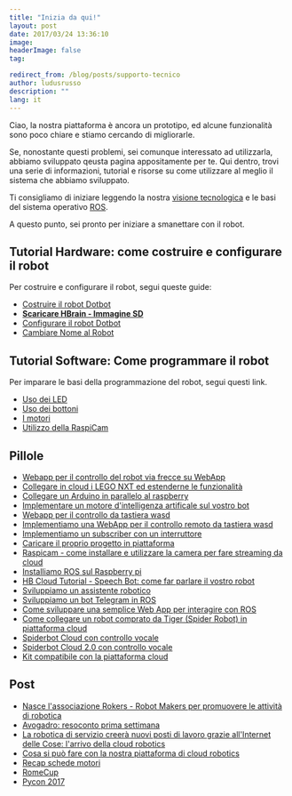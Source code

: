 ```yaml
---
title: "Inizia da qui!"
layout: post
date: 2017/03/24 13:36:10
image:
headerImage: false
tag:

redirect_from: /blog/posts/supporto-tecnico
author: ludusrusso
description: ""
lang: it
---
```


Ciao, la nostra piattaforma è ancora un prototipo, ed alcune funzionalità sono
poco chiare e stiamo cercando di migliorarle.

Se, nonostante questi problemi, sei comunque interessato ad utilizzarla, abbiamo
sviluppato qeusta pagina appositamente per te. Qui dentro, trovi una serie di informazioni,
tutorial e risorse su come utilizzare al meglio il sistema che abbiamo sviluppato.

Ti consigliamo di iniziare leggendo la  nostra [visione tecnologica](/it/blog/2017/01/12/introduzione-e-visione-tecnologica-cloud-robotics-e-internet-delle-cose-l-internet-dei-robot) e le basi del sistema operativo [ROS](/it/blog/2017/03/14/il-fondamento-della-piattaforma-di-cloud-robotics-robotics-operating-system).

A questo punto, sei pronto per iniziare a smanettare con il robot.

## Tutorial Hardware: come costruire e configurare il robot

Per costruire e configurare il robot, segui queste guide:

 - [Costruire il robot Dotbot](/it/blog/2017/02/08/dotbot-tutorial-hardware)
 - [**Scaricare HBrain - Immagine SD**](/it/blog/2017/03/24/immagine-sd-per-la-cloud-e-configurazione)
 - [Configurare il robot Dotbot](/it/blog/2017/03/24/configurare-il-robot-dotbot)
 - [Cambiare Nome al Robot](/it/blog/2017/05/11/cambiare-nome-al-robot-dotbot-da-piattaforma)

## Tutorial Software: Come programmare il robot

Per imparare le basi della programmazione del robot, segui questi link.

 - [Uso dei LED](/it/blog/2017/01/17/hb-cloud-tutorial-1-uso-dei-led)
 - [Uso dei bottoni](/it/blog/2017/01/20/hb-cloud-tutorial-2-uso-dei-bottoni)
 - [I motori](/it/blog/2017/01/20/hb-cloud-tutorial-3-i-motori)
 - [Utilizzo della RaspiCam](/it/blog/2017/04/10/utilizzare-la-raspicam-in-streaming-con-la-piattaforma-cloud)


## Pillole

 - [Webapp per il controllo del robot via frecce su WebApp](/it/blog/2017/06/23/webapp-per-il-controllo-del-robot-via-frecce-su-webapp)
 - [Collegare in cloud i LEGO NXT ed estenderne le funzionalità](/it/blog/2017/06/16/collegare-in-cloud-i-lego-nxt-ed-estenderne-le-funzionalita)
 - [Collegare un Arduino in parallelo al raspberry](/it/blog/2017/06/16/collegare-un-arduino-in-parallelo-al-raspberry)
 - [Implementare un motore d'intelligenza artificale sul vostro bot](/it/blog/2017/06/16/implementare-un-motore-dintelligenza-artificale-sul-vostro-bot)
 - [Webapp per il controllo da tastiera wasd](/it/blog/2017/06/09/webapp-per-il-controllo-da-tastiera-wasd)
 - [Implementiamo una WebApp per il controllo remoto da tastiera wasd](/it/blog/2017/06/09/webapp-per-il-controllo-da-tastiera-wasd)
 - [Implementiamo un subscriber con un interruttore](/it/blog/2017/03/24/implementiamo-un-subscriber-con-un-interruttore)
 - [Caricare il proprio progetto in piattaforma](/it/blog/2017/05/03/apre-hbr-community-il-nuovo-sistema-per-la-condivisione-di-progetti-robotici)
 - [Raspicam - come installare e utilizzare la camera per fare streaming da cloud](/it/blog/2017/04/10/utilizzare-la-raspicam-in-streaming-con-la-piattaforma-cloud)
 - [Installiamo ROS sul Raspberry pi](/it/blog/2017/01/13/installiamo-ros-su-raspberry-pi)
 - [HB Cloud Tutorial - Speech Bot: come far parlare il vostro robot](/it/blog/2017/02/02/hb-cloud-tutorial-speech-bot)
 - [Sviluppiamo un assistente robotico](/it/blog/2017/02/10/tutorial-usiamo-la-piattaforma-di-cloud-robotics-per-sviluppare-un-semplice-assistente-personale-robotico)
 - [Sviluppiamo un bot Telegram in ROS](/it/blog/2017/02/16/tutorial-sviluppiamo-un-bot-telegram-in-ros)
 - [Come sviluppare una semplice Web App per interagire con ROS](/it/blog/2017/02/20/come-creare-una-semplice-web-app-per-interagire-con-il-vostro-robot)
 - [Come collegare un robot comprato da Tiger (Spider Robot) in piattaforma cloud](/it/blog/2017/03/16/come-collegare-un-robot-comprato-da-tiger-spider-robot-in-piattaforma-cloud)
 - [Spiderbot Cloud con controllo vocale](/it/blog/2017/03/16/spiderbot-cloud-con-controllo-vocale)
 - [Spiderbot Cloud 2.0 con controllo vocale](/it/blog/2017/03/16/spiderbotcloud-20-la-vendetta-2-gradi-di-liberta-e-controllo-vocale)
 - [Kit compatibile con la piattaforma cloud](/it/blog/2017/03/16/kit-robot-compatibile-con-la-piattaforma-cloud)

## Post
 - [Nasce l'associazione Rokers - Robot Makers per promuovere le attività di robotica](/it/blog/2017/05/08/nasce-rokers-la-community-di-robot-makers)
 - [Avogadro: resoconto prima settimana](/it/blog/2017/01/23/hb-robotics-e-itis-avogadro-resoconto-della-prima-settmana)
 - [La robotica di servizio creerà nuovi posti di lavoro grazie all'Internet delle Cose: l'arrivo della cloud robotics](/it/blog/2017/01/25/robotica)
 - [Cosa si può fare con la nostra piattaforma di cloud robotics](/it/blog/2017/02/08/cosa-si-puo-fare-con-la-nostra-piattaforma-di-cloud-robotics)
 - [Recap schede motori](/it/blog/2017/03/02/schede-motori-recap)
 - [RomeCup](/it/blog/2017/03/24/romecup-links-info)
 - [Pycon 2017](/it/blog/2017/03/27/pycon-2017-links-info)
